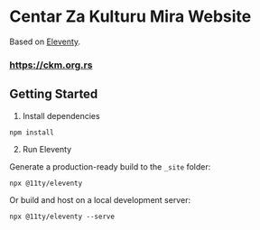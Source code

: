# Centar Za Kulturu Mira Website

Based on [Eleventy](https://www.11ty.dev/).

### https://ckm.org.rs

## Getting Started

1. Install dependencies

```
npm install
```

2. Run Eleventy

Generate a production-ready build to the `_site` folder:

```
npx @11ty/eleventy
```

Or build and host on a local development server:

```
npx @11ty/eleventy --serve
```
